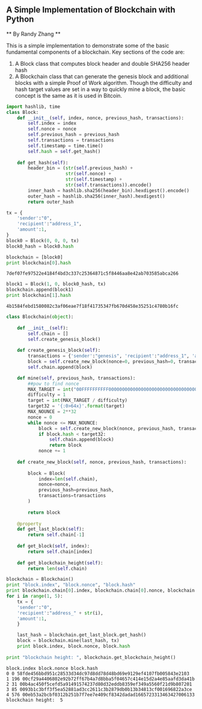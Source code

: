 
## A Simple Implementation of Blockchain with Python  
** By Randy Zhang **    
  
This is a simple implementation to demonstrate some of the basic fundamental components of a blockchain. Key sections of the code are:
1. A Block class that computes block header and double SHA256 header hash
2. A Blockchain class that can generate the genesis block and additional blocks with a simple Proof of Work algorithm. Though the difficulty and hash target values are set in a way to quickly mine a block, the basic concept is the same as it is used in Bitcoin. 


```python
import hashlib, time
class Block:
    def __init__(self, index, nonce, previous_hash, transactions):
        self.index = index
        self.nonce = nonce
        self.previous_hash = previous_hash
        self.transactions = transactions
        self.timestamp = time.time()
        self.hash = self.get_hash()
    
    def get_hash(self):
        header_bin = (str(self.previous_hash) + 
                      str(self.nonce) + 
                      str(self.timestamp) +
                      str(self.transactions)).encode()
        inner_hash = hashlib.sha256(header_bin).hexdigest().encode()
        outer_hash = hashlib.sha256(inner_hash).hexdigest()
        return outer_hash
```


```python
tx = {
    'sender':"0",
    'recipient':"address_1",
    'amount':1,
}
block0 = Block(0, 0, 0, tx)
block0_hash = block0.hash

blockchain = [block0]
print blockchain[0].hash
```

    7def07fe97522e4184f4bd3c337c25364871c5f8446aa8e42ab703585abca266
    


```python
block1 = Block(1, 0, block0_hash, tx)
blockchain.append(block1)
print blockchain[1].hash
```

    4b1584febd1580082c3af06eae7f18f41735347fb670d458e35251c4780b16fc
    


```python
class Blockchain(object):
    
    def __init__(self):
        self.chain = []
        self.create_genesis_block()
    
    def create_genesis_block(self):
        transactions = {'sender':"genesis", 'recipient':"address_1", 'amount':1,}
        block = self.create_new_block(nonce=0, previous_hash=0, transactions=transactions)
        self.chain.append(block)

    def mine(self, previous_hash, transactions):
        ##pow to find nonce
        MAX_TARGET = int("00FFFFFFFFFF0000000000000000000000000000000000000000000000000000", 16)  
        difficulty = 1
        target = int(MAX_TARGET / difficulty)
        target32 = '{:0>64x}'.format(target) 
        MAX_NOUNCE = 2**32
        nonce = 0
        while nonce <= MAX_NOUNCE:
            block = self.create_new_block(nonce, previous_hash, transactions)
            if block.hash < target32:
                self.chain.append(block)
                return block
            nonce += 1
        
    def create_new_block(self, nonce, previous_hash, transactions):
        
        block = Block(
            index=len(self.chain),
            nonce=nonce,
            previous_hash=previous_hash,
            transactions=transactions
        )
                
        return block
    
    @property
    def get_last_block(self):
        return self.chain[-1]
    
    def get_block(self, index):
        return self.chain[index]
    
    def get_blockchain_height(self):
        return len(self.chain)
```


```python
blockchain = Blockchain()
print "block.index", "block.nonce", "block.hash"
print blockchain.chain[0].index, blockchain.chain[0].nonce, blockchain.chain[0].hash
for i in range(1, 5):
    tx = {
    'sender':"0",
    'recipient':"address_" + str(i), 
    'amount':1,
    }

    last_hash = blockchain.get_last_block.get_hash()
    block = blockchain.mine(last_hash, tx)
    print block.index, block.nonce, block.hash
    
print "blockchain height: ", blockchain.get_blockchain_height()   
```

    block.index block.nonce block.hash
    0 0 58fde456bbd951c28533d34dc97d8dd78d48bd69e9129ef4107fb005843e2103
    1 196 00cf29a4406802e92b72ff67b4a7d8bba5f04657c414e15d2a4e85aafd3da41b
    2 31 00b4ac450f5cefd5a91491574237d80d32eddb8359ef349a5560f21d9b807201
    3 85 0093b1c3bff3f5ea52881ad3cc2611c3b2879db0b13b34813cf001696822a3ce
    4 576 00eb53a2bcbf0312b251b7f7ee7e409cf8342dadad1665723313463427006133
    blockchain height:  5
    
